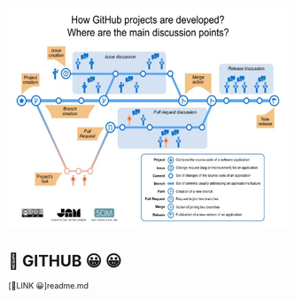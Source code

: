 
<p align="right">
<img src="../../images/Github-EN.jpg"  height="400" />
</p>

# 🫶 GITHUB 😀 😀

[🔗LINK 😀]readme.md
